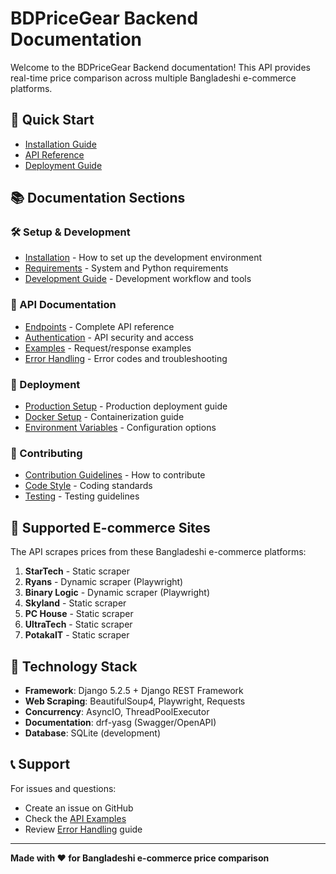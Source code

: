 # BDPriceGear Backend Documentation

Welcome to the BDPriceGear Backend documentation! This API provides real-time price comparison across multiple Bangladeshi e-commerce platforms.

## 🚀 Quick Start

- [Installation Guide](setup/installation.md)
- [API Reference](api/endpoints.md)
- [Deployment Guide](deployment/production.md)

## 📚 Documentation Sections

### 🛠️ Setup & Development
- [Installation](setup/installation.md) - How to set up the development environment
- [Requirements](setup/requirements.md) - System and Python requirements
- [Development Guide](setup/development.md) - Development workflow and tools

### 🔌 API Documentation
- [Endpoints](api/endpoints.md) - Complete API reference
- [Authentication](api/authentication.md) - API security and access
- [Examples](api/examples.md) - Request/response examples
- [Error Handling](api/errors.md) - Error codes and troubleshooting

### 🚀 Deployment
- [Production Setup](deployment/production.md) - Production deployment guide
- [Docker Setup](deployment/docker.md) - Containerization guide
- [Environment Variables](deployment/environment.md) - Configuration options

### 🤝 Contributing
- [Contribution Guidelines](contributing/guidelines.md) - How to contribute
- [Code Style](contributing/code-style.md) - Coding standards
- [Testing](contributing/testing.md) - Testing guidelines

## 🏪 Supported E-commerce Sites

The API scrapes prices from these Bangladeshi e-commerce platforms:

1. **StarTech** - Static scraper
2. **Ryans** - Dynamic scraper (Playwright)
3. **Binary Logic** - Dynamic scraper (Playwright)  
4. **Skyland** - Static scraper
5. **PC House** - Static scraper
6. **UltraTech** - Static scraper
7. **PotakaIT** - Static scraper

## 🔧 Technology Stack

- **Framework**: Django 5.2.5 + Django REST Framework
- **Web Scraping**: BeautifulSoup4, Playwright, Requests
- **Concurrency**: AsyncIO, ThreadPoolExecutor
- **Documentation**: drf-yasg (Swagger/OpenAPI)
- **Database**: SQLite (development)

## 📞 Support

For issues and questions:
- Create an issue on GitHub
- Check the [API Examples](api/examples.md)
- Review [Error Handling](api/errors.md) guide

---

**Made with ❤️ for Bangladeshi e-commerce price comparison**